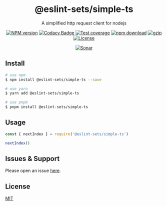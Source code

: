 <div style="text-align: center;" align="center">

# @eslint-sets/simple-ts

A simplified http request client for nodejs

[![NPM version][npm-image]][npm-url]
[![Codacy Badge][codacy-image]][codacy-url]
[![Test coverage][codecov-image]][codecov-url]
[![npm download][download-image]][download-url]
[![gzip][gzip-image]][gzip-url]
[![License][license-image]][license-url]

[![Sonar][sonar-image]][sonar-url]

</div>

## Install

```bash
# use npm
$ npm install @eslint-sets/simple-ts --save

# use yarn
$ yarn add @eslint-sets/simple-ts

# use pnpm
$ pnpm install @eslint-sets/simple-ts
```

## Usage

```js
const { nextIndex } = require('@eslint-sets/simple-ts')

nextIndex()
```

## Issues & Support

Please open an issue [here](https://github.com/saqqdy/@eslint-sets/simple-ts/issues).

## License

[MIT](LICENSE)

[npm-image]: https://img.shields.io/npm/v/@eslint-sets/simple-ts.svg?style=flat-square
[npm-url]: https://npmjs.org/package/@eslint-sets/simple-ts
[codacy-image]: https://app.codacy.com/project/badge/Grade/f70d4880e4ad4f40aa970eb9ee9d0696
[codacy-url]: https://www.codacy.com/gh/saqqdy/@eslint-sets/simple-ts/dashboard?utm_source=github.com&utm_medium=referral&utm_content=saqqdy/@eslint-sets/simple-ts&utm_campaign=Badge_Grade
[codecov-image]: https://img.shields.io/codecov/c/github/saqqdy/@eslint-sets/simple-ts.svg?style=flat-square
[codecov-url]: https://codecov.io/github/saqqdy/@eslint-sets/simple-ts?branch=master
[download-image]: https://img.shields.io/npm/dm/@eslint-sets/simple-ts.svg?style=flat-square
[download-url]: https://npmjs.org/package/@eslint-sets/simple-ts
[gzip-image]: http://img.badgesize.io/https://unpkg.com/@eslint-sets/simple-ts/index.cjs?compression=gzip&label=gzip%20size:%20JS
[gzip-url]: http://img.badgesize.io/https://unpkg.com/@eslint-sets/simple-ts/index.cjs?compression=gzip&label=gzip%20size:%20JS
[license-image]: https://img.shields.io/badge/License-MIT-blue.svg
[license-url]: LICENSE
[sonar-image]: https://sonarcloud.io/api/project_badges/quality_gate?project=saqqdy_@eslint-sets/simple-ts
[sonar-url]: https://sonarcloud.io/dashboard?id=saqqdy_@eslint-sets/simple-ts
